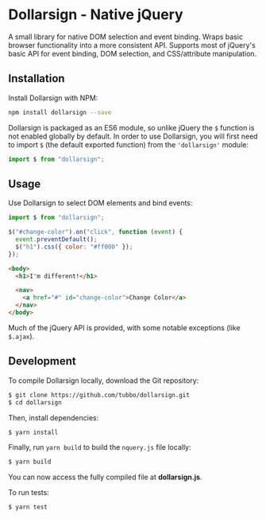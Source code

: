 # Dollarsign - Native jQuery

A small library for native DOM selection and event binding. Wraps
basic browser functionality into a more consistent API. Supports most of
jQuery's basic API for event binding, DOM selection, and CSS/attribute
manipulation.

## Installation

Install Dollarsign with NPM:

```bash
npm install dollarsign --save
```

Dollarsign is packaged as an ES6 module, so unlike jQuery the `$` function
is not enabled globally by default. In order to use Dollarsign, you will
first need to import `$` (the default exported function) from the
`'dollarsign'` module:

```javascript
import $ from "dollarsign";
```

## Usage

Use Dollarsign to select DOM elements and bind events:

```javascript
import $ from "dollarsign";

$("#change-color").on("click", function (event) {
  event.preventDefault();
  $("h1").css({ color: "#ff000" });
});
```

```html
<body>
  <h1>I'm different!</h1>

  <nav>
    <a href="#" id="change-color">Change Color</a>
  </nav>
</body>
```

Much of the jQuery API is provided, with some notable exceptions (like
`$.ajax`).

## Development

To compile Dollarsign locally, download the Git repository:

```bash
$ git clone https://github.com/tubbo/dollarsign.git
$ cd dollarsign
```

Then, install dependencies:

```bash
$ yarn install
```

Finally, run `yarn build` to build the `nquery.js` file locally:

```bash
$ yarn build
```

You can now access the fully compiled file at **dollarsign.js**.

To run tests:

```bash
$ yarn test
```
